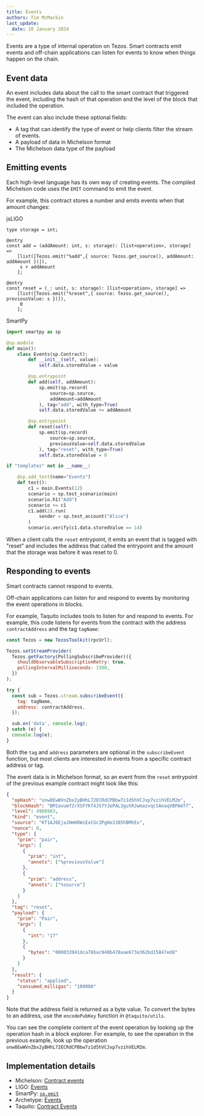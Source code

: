 ```yaml
---
title: Events
authors: Tim McMackin
last_update:
  date: 10 January 2024
---
```


Events are a type of internal operation on Tezos.
Smart contracts emit events and off-chain applications can listen for events to know when things happen on the chain.

## Event data

An event includes data about the call to the smart contract that triggered the event, including the hash of that operation and the level of the block that included the operation.

The event can also include these optional fields:

- A tag that can identify the type of event or help clients filter the stream of events.
- A payload of data in Michelson format
- The Michelson data type of the payload

## Emitting events

Each high-level language has its own way of creating events.
The compiled Michelson code uses the `EMIT` command to emit the event.

For example, this contract stores a number and emits events when that amount changes:

jsLIGO

```ligo
type storage = int;

@entry
const add = (addAmount: int, s: storage): [list<operation>, storage] =>
    [list([Tezos.emit("%add",{ source: Tezos.get_source(), addAmount: addAmount })]),
     s + addAmount
    ];

@entry
const reset = (_: unit, s: storage): [list<operation>, storage] =>
    [list([Tezos.emit("%reset",{ source: Tezos.get_source(), previousValue: s })]),
     0
    ];
```

SmartPy

```python
import smartpy as sp

@sp.module
def main():
    class Events(sp.Contract):
        def __init__(self, value):
            self.data.storedValue = value

        @sp.entrypoint
        def add(self, addAmount):
            sp.emit(sp.record(
                source=sp.source,
                addAmount=addAmount
            ), tag="add", with_type=True)
            self.data.storedValue += addAmount

        @sp.entrypoint
        def reset(self):
            sp.emit(sp.record(
                source=sp.source,
                previousValue=self.data.storedValue
            ), tag="reset", with_type=True)
            self.data.storedValue = 0

if "templates" not in __name__:

    @sp.add_test(name="Events")
    def test():
        c1 = main.Events(12)
        scenario = sp.test_scenario(main)
        scenario.h1("Add")
        scenario += c1
        c1.add(2).run(
            sender = sp.test_account("Alice")
        )
        scenario.verify(c1.data.storedValue == 14)
```

When a client calls the `reset` entrypoint, it emits an event that is tagged with "reset" and includes the address that called the entrypoint and the amount that the storage was before it was reset to 0.

## Responding to events

Smart contracts cannot respond to events.

Off-chain applications can listen for and respond to events by monitoring the event operations in blocks.

For example, Taquito includes tools to listen for and respond to events.
For example, this code listens for events from the contract with the address `contractAddress` and the tag `tagName`:

```javascript
const Tezos = new TezosToolkit(rpcUrl);

Tezos.setStreamProvider(
  Tezos.getFactory(PollingSubscribeProvider)({
    shouldObservableSubscriptionRetry: true,
    pollingIntervalMilliseconds: 1500,
  })
);

try {
  const sub = Tezos.stream.subscribeEvent({
    tag: tagName,
    address: contractAddress,
  });

  sub.on('data', console.log);
} catch (e) {
  console.log(e);
}
```

Both the `tag` and `address` parameters are optional in the `subscribeEvent` function, but most clients are interested in events from a specific contract address or tag.

The event data is in Michelson format, so an event from the `reset` entrypoint of the previous example contract might look like this:

```json
{
  "opHash": "onw8EwWVnZbx2yBHhL72ECRdCPBbw7z1d5hVCJxp7vzihVELM2m",
  "blockHash": "BM1avumf2rXSFYKf4JS7YJePAL3gutRJwmazvqcSAoaqVBPAmTf",
  "level": 4908983,
  "kind": "event",
  "source": "KT1AJ6EjaJHmH6WiExCGc3PgHo3JB5hBMhEx",
  "nonce": 0,
  "type": {
    "prim": "pair",
    "args": [
      {
        "prim": "int",
        "annots": ["%previousValue"]
      },
      {
        "prim": "address",
        "annots": ["%source"]
      }
    ]
  },
  "tag": "reset",
  "payload": {
    "prim": "Pair",
    "args": [
      {
        "int": "17"
      },
      {
        "bytes": "000032041dca76bac940b478aae673e362bd15847ed8"
      }
    ]
  },
  "result": {
    "status": "applied",
    "consumed_milligas": "100000"
  }
}
```

Note that the address field is returned as a byte value.
To convert the bytes to an address, use the `encodePubKey` function in `@taquito/utils`.

<!-- I reported this to the Taquito people and they are asking the core team if the RPC node could return the address as an address instead of as bytes. -->

You can see the complete content of the event operation by looking up the operation hash in a block explorer.
For example, to see the operation in the previous example, look up the operation `onw8EwWVnZbx2yBHhL72ECRdCPBbw7z1d5hVCJxp7vzihVELM2m`.

## Implementation details

- Michelson: [Contract events](https://tezos.gitlab.io/alpha/event.html)
- LIGO: [Events](https://ligolang.org/docs/contract/events)
- SmartPy: [`sp.emit`](https://smartpy.io/manual/syntax/operations#sp.emit)
- Archetype: [Events](https://archetype-lang.org/blog/events/#event)
- Taquito: [Contract Events](https://tezostaquito.io/docs/subscribe_event)
